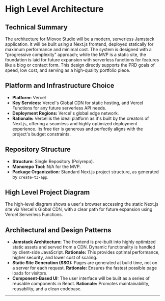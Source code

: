 # High Level Architecture

## Technical Summary

The architecture for Miovox Studio will be a modern, serverless Jamstack application. It will be built using a Next.js frontend, deployed statically for maximum performance and minimal cost. The system is designed with a "progressive complexity" approach; while the MVP is a static site, the foundation is laid for future expansion with serverless functions for features like a blog or contact form. This design directly supports the PRD goals of speed, low cost, and serving as a high-quality portfolio piece.

## Platform and Infrastructure Choice

- **Platform:** Vercel
- **Key Services:** Vercel's Global CDN for static hosting, and Vercel Functions for any future serverless API needs.
- **Deployment Regions:** Vercel's global edge network.
- **Rationale:** Vercel is the ideal platform as it's built by the creators of Next.js, offering a seamless and highly optimized deployment experience. Its free tier is generous and perfectly aligns with the project's budget constraints.

## Repository Structure

- **Structure:** Single Repository (Polyrepo).
- **Monorepo Tool:** N/A for the MVP.
- **Package Organization:** Standard Next.js project structure, as generated by `create-t3-app`.

## High Level Project Diagram

The high-level diagram shows a user's browser accessing the static Next.js site via Vercel's Global CDN, with a clear path for future expansion using Vercel Serverless Functions.

## Architectural and Design Patterns

- **Jamstack Architecture:** The frontend is pre-built into highly optimized static assets and served from a CDN. Dynamic functionality is handled by client-side JavaScript. **Rationale:** This provides optimal performance, higher security, and lower cost of scaling.
- **Static Site Generation (SSG):** Pages are generated at build time, not on a server for each request. **Rationale:** Ensures the fastest possible page loads for visitors.
- **Component-Based UI:** The user interface will be built as a series of reusable components in React. **Rationale:** Promotes maintainability, reusability, and a clean codebase.

---
